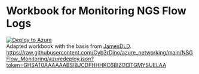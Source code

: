# Workbook for Monitoring NGS Flow Logs

[![Deploy to Azure](https://aka.ms/deploytoazurebutton)](https://portal.azure.com/#create/Microsoft.Template/uri/https%3A%2F%2Fraw.githubusercontent.com%2FCyb3rDino%2Fazure_networking%2Fmain%2FNSGFlow_Monitoring%2Fwb_nsgflow_monitoring.json)
<br>
Adapted workbook with the basis from [JamesDLD](https://github.com/JamesDLD/AzureRm-Template/tree/master/Create-AzWorkbookNetwork). <br>
https://raw.githubusercontent.com/Cyb3rDino/azure_networking/main/NSGFlow_Monitoring/azuredeploy.json?token=GHSAT0AAAAAABSIBJCDFHHHKC6BIZOI3TGMYSUELAA
